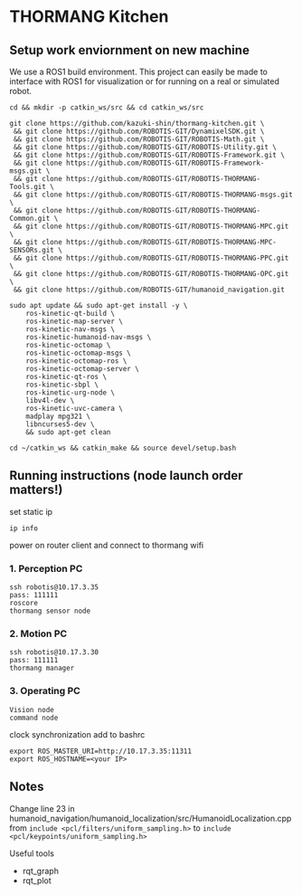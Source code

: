 # THORMANG Kitchen

## Setup work enviornment on new machine

We use a ROS1 build environment. This project can easily be made to interface with ROS1 for visualization or for running on a real or simulated robot.
```
cd && mkdir -p catkin_ws/src && cd catkin_ws/src
```
```
git clone https://github.com/kazuki-shin/thormang-kitchen.git \
 && git clone https://github.com/ROBOTIS-GIT/DynamixelSDK.git \
 && git clone https://github.com/ROBOTIS-GIT/ROBOTIS-Math.git \
 && git clone https://github.com/ROBOTIS-GIT/ROBOTIS-Utility.git \
 && git clone https://github.com/ROBOTIS-GIT/ROBOTIS-Framework.git \
 && git clone https://github.com/ROBOTIS-GIT/ROBOTIS-Framework-msgs.git \
 && git clone https://github.com/ROBOTIS-GIT/ROBOTIS-THORMANG-Tools.git \
 && git clone https://github.com/ROBOTIS-GIT/ROBOTIS-THORMANG-msgs.git \
 && git clone https://github.com/ROBOTIS-GIT/ROBOTIS-THORMANG-Common.git \
 && git clone https://github.com/ROBOTIS-GIT/ROBOTIS-THORMANG-MPC.git \
 && git clone https://github.com/ROBOTIS-GIT/ROBOTIS-THORMANG-MPC-SENSORs.git \
 && git clone https://github.com/ROBOTIS-GIT/ROBOTIS-THORMANG-PPC.git \
 && git clone https://github.com/ROBOTIS-GIT/ROBOTIS-THORMANG-OPC.git \
 && git clone https://github.com/ROBOTIS-GIT/humanoid_navigation.git 
```

```
sudo apt update && sudo apt-get install -y \
    ros-kinetic-qt-build \
    ros-kinetic-map-server \
    ros-kinetic-nav-msgs \
    ros-kinetic-humanoid-nav-msgs \
    ros-kinetic-octomap \
    ros-kinetic-octomap-msgs \
    ros-kinetic-octomap-ros \
    ros-kinetic-octomap-server \
    ros-kinetic-qt-ros \
    ros-kinetic-sbpl \
    ros-kinetic-urg-node \
    libv4l-dev \
    ros-kinetic-uvc-camera \
    madplay mpg321 \
    libncurses5-dev \
    && sudo apt-get clean
```

```
cd ~/catkin_ws && catkin_make && source devel/setup.bash 
```

## Running instructions (node launch order matters!)

set static ip
```
ip info
```
power on router client and connect to thormang wifi 



### 1. Perception PC
```
ssh robotis@10.17.3.35
pass: 111111
roscore
thormang sensor node
```
### 2. Motion PC 
```
ssh robotis@10.17.3.30
pass: 111111
thormang manager
```
### 3. Operating PC
```
Vision node
command node
```

clock synchronization 
add to bashrc
```
export ROS_MASTER_URI=http://10.17.3.35:11311
export ROS_HOSTNAME=<your IP>
```


## Notes
Change line 23 in humanoid_navigation/humanoid_localization/src/HumanoidLocalization.cpp
 from `include <pcl/filters/uniform_sampling.h>` to `include <pcl/keypoints/uniform_sampling.h>`

Useful tools
- rqt_graph
- rqt_plot

